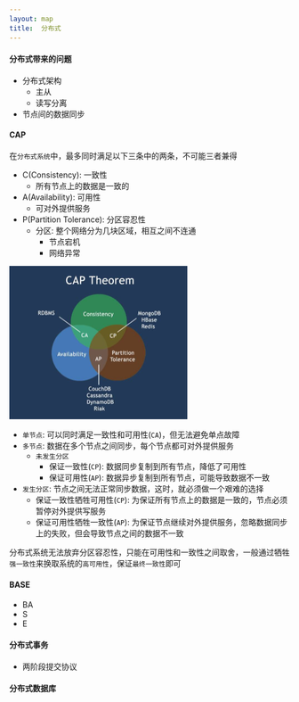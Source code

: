 ```yaml
---
layout: map
title:  分布式
---
```


#### 分布式带来的问题

* 分布式架构
    * 主从
    * 读写分离
* 节点间的数据同步

#### CAP

在`分布式系统`中，最多同时满足以下三条中的两条，不可能三者兼得

* C(Consistency): 一致性
    * 所有节点上的数据是一致的
* A(Availability): 可用性
    * 可对外提供服务
* P(Partition Tolerance): 分区容忍性
    * 分区: 整个网络分为几块区域，相互之间不连通
        * 节点宕机
        * 网络异常

<img src="/images/distribution/cap.jpg" style="width: 320px" title="CAP" />

* `单节点`: 可以同时满足一致性和可用性(`CA`)，但无法避免单点故障
* `多节点`: 数据在多个节点之间同步，每个节点都可对外提供服务
    * `未发生分区`
        * 保证一致性(`CP`): 数据同步复制到所有节点，降低了可用性
        * 保证可用性(`AP`): 数据异步复制到所有节点，可能导致数据不一致
* `发生分区`: 节点之间无法正常同步数据，这时，就必须做一个艰难的选择
    * 保证一致性牺牲可用性(`CP`): 为保证所有节点上的数据是一致的，节点必须暂停对外提供写服务
    * 保证可用性牺牲一致性(`AP`): 为保证节点继续对外提供服务，忽略数据同步上的失败，但会导致节点之间的数据不一致

分布式系统无法放弃分区容忍性，只能在可用性和一致性之间取舍，一般通过牺牲`强一致性`来换取系统的`高可用性`，保证`最终一致性`即可

#### BASE

* BA
* S
* E

#### 分布式事务

* 两阶段提交协议

#### 分布式数据库
